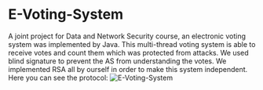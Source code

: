 # E-Voting-System
A joint project for Data and Network Security course, an electronic voting system was implemented by Java.
This multi-thread voting system is able to receive votes and count them which was protected from attacks. We used blind signature to prevent the AS from understanding the votes. We implemented RSA all by ourself in order to make this system independent. Here you can see the protocol:
![E-Voting-System](https://github.com/hojjataghakhani/E-Voting-System/blob/master/Sequence%20Diagram-V2.jpg)
